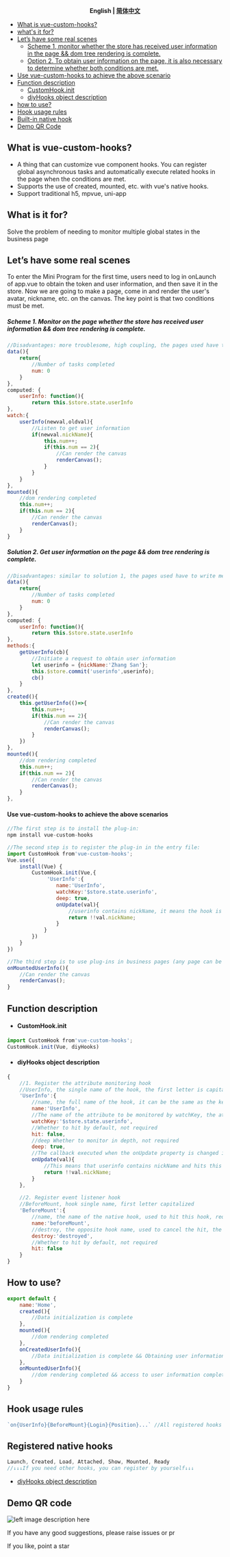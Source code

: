 <div align="center">

**English | [简体中文](./README.md)**

</div>

- [What is vue-custom-hooks? ](#head1)
- [ what's it for? ](#head2)
- [Let’s have some real scenes](#head3)
    - [Scheme 1, monitor whether the store has received user information in the page && dom tree rendering is complete. ](#head4)
    - [Option 2. To obtain user information on the page, it is also necessary to determine whether both conditions are met. ](#head5)
- [Use vue-custom-hooks to achieve the above scenario](#head6)
- [Function description](#head7)
    - [CustomHook.init](#head8)
    - [diyHooks object description](#head9)
- [ how to use? ](#head10)
- [Hook usage rules](#head11)
- [Built-in native hook](#head12)
- [Demo QR Code](#head13)

## <span id="head1"> What is vue-custom-hooks? </span>
- A thing that can customize vue component hooks. You can register global asynchronous tasks and automatically execute related hooks in the page when the conditions are met.
- Supports the use of created, mounted, etc. with vue's native hooks.
- Support traditional h5, mpvue, uni-app

## <span id="head2"> What is it for? </span>

Solve the problem of needing to monitor multiple global states in the business page

## <span id="head3"> Let’s have some real scenes</span>
To enter the Mini Program for the first time, users need to log in onLaunch of app.vue to obtain the token and user information, and then save it in the store. Now we are going to make a page, come in and render the user's avatar, nickname, etc. on the canvas. The key point is that two conditions must be met.

##### <span id="head4">Scheme 1. Monitor on the page whether the store has received user information && dom tree rendering is complete. </span>
```javascript
//Disadvantages: more troublesome, high coupling, the pages used have to monitor the changes of userinfo and the rendering of the dom tree, there are many repetitive codes, which is not conducive to maintenance
data(){
    return{
        //Number of tasks completed
        num: 0
    }
},
computed: {
    userInfo: function(){
        return this.$store.state.userInfo
},
watch:{
    userInfo(newval,oldval){
        //Listen to get user information
        if(newval.nickName){
            this.num++;
            if(this.num == 2){
                //Can render the canvas
                renderCanvas();
            }
        }
    }
},
mounted(){
    //dom rendering completed
    this.num++;
    if(this.num == 2){
        //Can render the canvas
        renderCanvas();
    }
}
```

##### <span id="head5"> Solution 2. Get user information on the page && dom tree rendering is complete. </span>
```javascript
//Disadvantages: similar to solution 1, the pages used have to write methods for obtaining user information and monitor the rendering of the dom tree
data(){
    return{
        //Number of tasks completed
        num: 0
    }
},
computed: {
    userInfo: function(){
        return this.$store.state.userInfo
},
methods:{
    getUserInfo(cb){
        //Initiate a request to obtain user information
        let userinfo = {nickName:'Zhang San'};
        this.$store.commit('userinfo',userinfo);
        cb()
    }
},
created(){
    this.getUserInfo(()=>{
        this.num++;
        if(this.num == 2){
            //Can render the canvas
            renderCanvas();
        }
    })
},
mounted(){
    //dom rendering completed
    this.num++;
    if(this.num == 2){
        //Can render the canvas
        renderCanvas();
    }
},
```

#### <span id="head6"> Use vue-custom-hooks to achieve the above scenarios</span>
```javascript
//The first step is to install the plug-in:
npm install vue-custom-hooks

//The second step is to register the plug-in in the entry file:
import CustomHook from'vue-custom-hooks';
Vue.use({
    install(Vue) {
        CustomHook.init(Vue,{
             'UserInfo':{
                name:'UserInfo',
                watchKey:'$store.state.userinfo',
                deep: true,
                onUpdate(val){
                    //userinfo contains nickName, it means the hook is hit
                    return !!val.nickName;
                }
            }
        })
    }
})

//The third step is to use plug-ins in business pages (any page can be used, with low coupling and less repetitive code):
onMountedUserInfo(){
    //Can render the canvas
    renderCanvas();
}

```

## <span id="head7"> Function description</span>
- #### <span id="head8"> CustomHook.init</span>
````javascript
import CustomHook from'vue-custom-hooks';
CustomHook.init(Vue, diyHooks)
````

- #### <span id="head9"> diyHooks object description</span>
````javascript
{
    //1. Register the attribute monitoring hook
    //UserInfo, the single name of the hook, the first letter is capitalized
    'UserInfo':{
        //name, the full name of the hook, it can be the same as the key above if the monitoring attribute is required, it is required
        name:'UserInfo',
        //The name of the attribute to be monitored by watchKey, the attribute monitoring hook mode is required
        watchKey:'$store.state.userinfo',
        //Whether to hit by default, not required
        hit: false,
        //deep Whether to monitor in depth, not required
        deep: true,
        //The callback executed when the onUpdate property is changed is used to determine whether to hit this hook. It is not required. The default value is equivalent to returning!! val
        onUpdate(val){
            //This means that userinfo contains nickName and hits this hook. Note that you cannot return asynchronously
            return !!val.nickName;
        }
    },
    
    //2. Register event listener hook
    //BeforeMount, hook single name, first letter capitalized
    'BeforeMount':{
        //name, the name of the native hook, used to hit this hook, required
        name:'beforeMount',
        //destroy, the opposite hook name, used to cancel the hit, the event listener hook is required
        destroy:'destroyed',
        //Whether to hit by default, not required
        hit: false
    }
}
````

## <span id="head10"> How to use? </span>
````javascript
export default {
    name:'Home',
    created(){
        //Data initialization is complete
    },
    mounted(){
        //dom rendering completed
    },
    onCreatedUserInfo(){
        //Data initialization is complete && Obtaining user information is complete
    },
    onMountedUserInfo(){
        //dom rendering completed && access to user information completed
    }
}
````

## <span id="head11"> Hook usage rules</span>
````javascript
`on{UserInfo}{BeforeMount}{Login}{Position}...` //All registered hooks can be matched at will, the arrangement order does not affect the execution of the hooks, they are all in && relationship
````

## <span id="head12"> Registered native hooks</span>
````javascript
Launch, Created, Load, Attached, Show, Mounted, Ready
//↓↓↓If you need other hooks, you can register by yourself↓↓↓
````
- [diyHooks object description](#head9)

## <span id="head13"> Demo QR code</span>
![left image description here](https://pubser-res.zhenai.com/other/temp/202103/20/16460141027094.png?imageMogr2/thumbnail/200x200)
    
If you have any good suggestions, please raise issues or pr

If you like, point a star